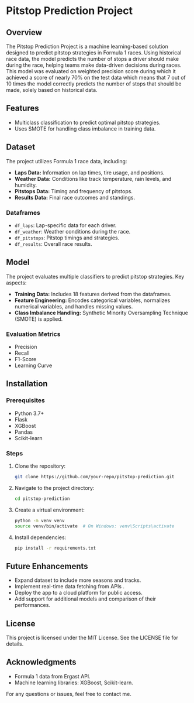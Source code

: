 # Pitstop Prediction Project

## Overview
The Pitstop Prediction Project is a machine learning-based solution designed to predict pitstop strategies in Formula 1 races. Using historical race data, the model predicts the number of stops a driver should make during the race, helping teams make data-driven decisions during races. This model was evaluated on weighted precision score during which it achieved a score of nearly 70% on the test data which means that 7 out of 10 times the model correctly predicts the number of stops that should be made, solely based on historical data.

## Features
- Multiclass classification to predict optimal pitstop strategies.
- Uses SMOTE for handling class imbalance in training data.

## Dataset
The project utilizes Formula 1 race data, including:
- **Laps Data:** Information on lap times, tire usage, and positions.
- **Weather Data:** Conditions like track temperature, rain levels, and humidity.
- **Pitstops Data:** Timing and frequency of pitstops.
- **Results Data:** Final race outcomes and standings.

### Dataframes
- `df_laps`: Lap-specific data for each driver.
- `df_weather`: Weather conditions during the race.
- `df_pitstops`: Pitstop timings and strategies.
- `df_results`: Overall race results.

## Model
The project evaluates multiple classifiers to predict pitstop strategies. Key aspects:
- **Training Data:** Includes 18 features derived from the dataframes.
- **Feature Engineering:** Encodes categorical variables, normalizes numerical variables, and handles missing values.
- **Class Imbalance Handling:** Synthetic Minority Oversampling Technique (SMOTE) is applied.

### Evaluation Metrics
- Precision
- Recall
- F1-Score
- Learning Curve

## Installation
### Prerequisites
- Python 3.7+
- Flask
- XGBoost
- Pandas
- Scikit-learn

### Steps
1. Clone the repository:
   ```bash
   git clone https://github.com/your-repo/pitstop-prediction.git
   ```
2. Navigate to the project directory:
   ```bash
   cd pitstop-prediction
   ```
3. Create a virtual environment:
   ```bash
   python -m venv venv
   source venv/bin/activate  # On Windows: venv\Scripts\activate
   ```
4. Install dependencies:
   ```bash
   pip install -r requirements.txt
   ```


## Future Enhancements
- Expand dataset to include more seasons and tracks.
- Implement real-time data fetching from APIs .
- Deploy the app to a cloud platform for public access.
- Add support for additional models and comparison of their performances.

## License
This project is licensed under the MIT License. See the LICENSE file for details.

## Acknowledgments
- Formula 1 data from Ergast API.
- Machine learning libraries: XGBoost, Scikit-learn.

For any questions or issues, feel free to contact me.

